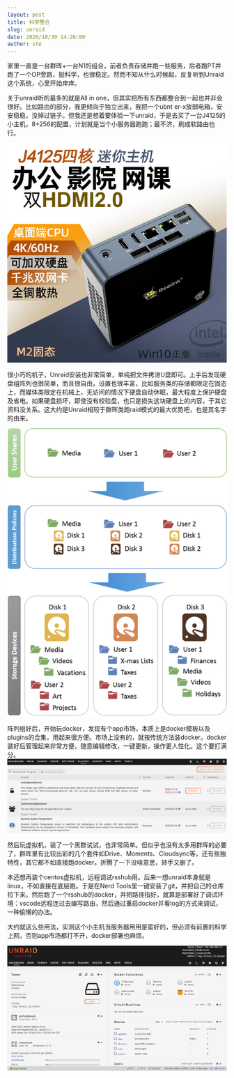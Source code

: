 ```yaml
---
layout: post
title: 科学整合
slug: unraid
date: 2020/10/30 14:26:00
author: ste
---
```


家里一直是一台群晖+一台N1的组合，前者负责存储并跑一些服务，后者跑PT并跑了一个OP旁路，挺科学，也很稳定。然而不知从什么时候起，反复听到Unraid这个系统，心里开始痒痒。

关于unraid听的最多的就是All in one，但其实把所有东西都整合到一起也并非会很好。比如路由的部分，我更倾向于独立出来，我把一个ubnt er-x放弱电箱，安安稳稳，没掉过链子。但我还是想着要体验一下unraid，于是去买了一台J4125的小主机，8+256的配置，计划就是当个小服务器跑跑；最不济，刷成软路由也行。

![GK55](./images/GK55.jpg)

很小巧的机子，Unraid安装也非常简单，单纯把文件拷进U盘即可。上手后发现硬盘组阵列也很简单，而且很自由，设置也很丰富，比如服务类的存储都限定在固态上，而媒体类限定在机械上，无访问的情况下硬盘自动休眠，最大程度上保护硬盘及省电。如果硬盘损坏，即使没有校验盘，也只是损失这块硬盘上的内容，于其它资料没关系。这大约是Unraid相较于群晖类跑raid模式的最大优势吧，也是其名字的由来。

![文件逻辑](./images/files.png)

阵列组好后，开始玩docker，发现有个app市场，本质上是docker模板以及plugins的合集，用起来很方便。市场上没有的，就按传统方法装docker。docker装好后管理起来非常方便，随意编辑修改，一键更新，操作更人性化。这个要打满分。
![插件更新](./images/update.png)

然后玩虚拟机，装了一个黑群试试，也非常简单。但似乎也没有太多用群晖的必要了，群晖里有比较出彩的几个套件如Drive、Moments、Cloudsync等，还有些独特性，其它都不如直接跑docker。折腾了一下没啥意思，转手又删了。

本还想再装个centos虚拟机，远程调试rsshub用。后来一想unraid本身就是linux，不如直接在底层跑。于是在Nerd Tools里一键安装了git，并把自己的仓库拉下来。然后跑了一个rsshub的docker，并把路径指好，就算是部署好了调试环境：vscode远程连过去编写路由，然后通过重启docker并看log的方式来调试，一种偷懒的办法。

大约就这么些用法，实测这个小主机当服务器用用是蛮好的，但必须有前置的科学上网，否则app市场都打不开，docker部署也麻烦。

![dashboard](./images/unraid.png)